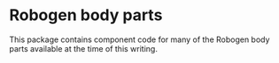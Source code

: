 # Robogen body parts
This package contains component code for many of the Robogen body parts 
available at the time of this writing.